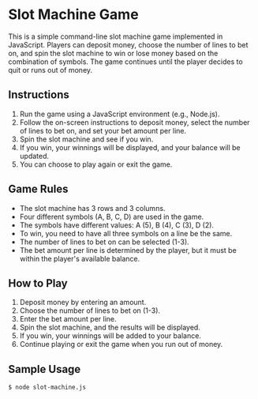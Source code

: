 # Slot Machine Game

This is a simple command-line slot machine game implemented in JavaScript. Players can deposit money, choose the number of lines to bet on, and spin the slot machine to win or lose money based on the combination of symbols. The game continues until the player decides to quit or runs out of money.

## Instructions

1. Run the game using a JavaScript environment (e.g., Node.js).
2. Follow the on-screen instructions to deposit money, select the number of lines to bet on, and set your bet amount per line.
3. Spin the slot machine and see if you win.
4. If you win, your winnings will be displayed, and your balance will be updated.
5. You can choose to play again or exit the game.

## Game Rules

- The slot machine has 3 rows and 3 columns.
- Four different symbols (A, B, C, D) are used in the game.
- The symbols have different values: A (5), B (4), C (3), D (2).
- To win, you need to have all three symbols on a line be the same.
- The number of lines to bet on can be selected (1-3).
- The bet amount per line is determined by the player, but it must be within the player's available balance.

## How to Play

1. Deposit money by entering an amount.
2. Choose the number of lines to bet on (1-3).
3. Enter the bet amount per line.
4. Spin the slot machine, and the results will be displayed.
5. If you win, your winnings will be added to your balance.
6. Continue playing or exit the game when you run out of money.

## Sample Usage

```bash
$ node slot-machine.js




